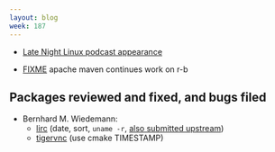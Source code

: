 ```yaml
---
layout: blog
week: 187
---
```


* [Late Night Linux podcast appearance](https://pca.st/He12#t=18m03s)

* [FIXME](https://cwiki.apache.org/confluence/pages/viewpage.action?pageId=74682318) apache maven continues work on r-b

Packages reviewed and fixed, and bugs filed
-------------------------------------------

* Bernhard M. Wiedemann:
    * [lirc](https://build.opensuse.org/request/show/649983) (date, sort, `uname -r`, [also submitted upstream](https://sourceforge.net/p/lirc/git/merge-requests/36/))
    * [tigervnc](https://github.com/TigerVNC/tigervnc/pull/765) (use cmake TIMESTAMP)
